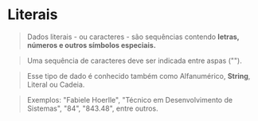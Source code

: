 # Literais

> Dados literais - ou caracteres - são sequências contendo **letras, números e outros símbolos especiais.**

> Uma sequência de caracteres deve ser indicada entre aspas ("").

> Esse tipo de dado é conhecido também como Alfanumérico, **String**, Literal ou Cadeia.

> Exemplos: "Fabiele Hoerlle", "Técnico em Desenvolvimento de Sistemas", "84", "843.48", entre outros.